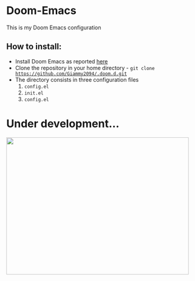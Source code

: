 # Doom-Emacs
This is my Doom Emacs configuration

## How to install:

* Install Doom Emacs as reported [here](https://github.com/hlissner/doom-emacs)
* Clone the repository in your home directory - <code>git clone https://github.com/Giammy2094/.doom.d.git</code>
* The directory consists in three configuration files
  1. <code>config.el</code>
  2. <code>init.el</code>
  3. <code>config.el</code>
  
# Under development...

<img src="https://media.giphy.com/media/1xNApQKoX1uW2vhVE9/giphy.gif" width="480" height="360" frameBorder="0" allowFullScreen />
